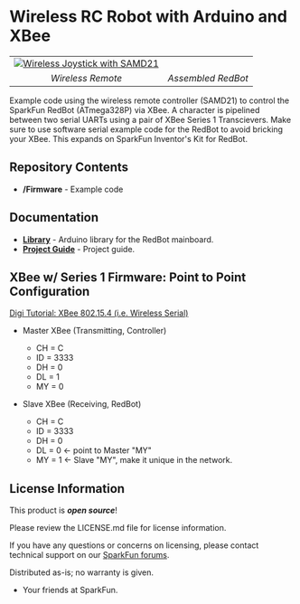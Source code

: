 Wireless RC Robot with Arduino and XBee
========================================

<table class="table table-hover table-striped table-bordered">
  <tr align="center">
   <td><a href="https://learn.sparkfun.com/tutorials/wireless-joystick-hookup-guide/"><img src="https://cdn.sparkfun.com/assets/learn_tutorials/5/7/0/Joystick_Tutorial-01.jpg" alt="Wireless Joystick with SAMD21"></a></td>
   <td><a href="https://learn.sparkfun.com/tutorials/experiment-guide-for-redbot-with-shadow-chassis"><img src="https://cdn.sparkfun.com/assets/learn_tutorials/3/5/6/Redbot_Kit-93.jpg" alt=""></a></td>
  </tr>
  <tr align="center">
    <td><i>Wireless Remote</i></td>
    <td><i>Assembled RedBot</i></td>
  </tr>
</table>

Example code using the wireless remote controller (SAMD21) to control the SparkFun RedBot (ATmega328P) via XBee. A character is pipelined between two serial UARTs using a pair of XBee Series 1 Transcievers. Make sure to use software serial example code for the RedBot to avoid bricking your XBee. This expands on SparkFun Inventor's Kit for RedBot.

Repository Contents
-------------------

* **/Firmware** - Example code 

Documentation
--------------
* **[Library](https://github.com/sparkfun/SparkFun_RedBot_Arduino_Library)** - Arduino library for the RedBot mainboard.
* **[Project Guide](https://learn.sparkfun.com/tutorials/wireless-rc-robot-with-arduino-and-xbees)** - Project guide.

XBee w/ Series 1 Firmware:  Point to Point Configuration
-------------------
[Digi Tutorial: XBee 802.15.4 (i.e. Wireless Serial)](https://www.digi.com/blog/basic-xbee-802-15-4-chat/)
  
* Master XBee (Transmitting, Controller)
  * CH = C
  * ID = 3333
  * DH = 0
  * DL = 1
  * MY = 0

* Slave XBee (Receiving, RedBot)
  * CH = C
  * ID = 3333
  * DH = 0
  * DL = 0 <- point to Master "MY"
  * MY = 1 <- Slave "MY", make it unique in the network.

License Information
-------------------

This product is _**open source**_! 

Please review the LICENSE.md file for license information. 

If you have any questions or concerns on licensing, please contact technical support on our [SparkFun forums](https://forum.sparkfun.com/viewforum.php?f=152).

Distributed as-is; no warranty is given.

- Your friends at SparkFun.

_<COLLABORATION CREDIT>_
